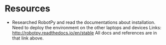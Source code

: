 # Resources 
- Researched RobotPy and read the documentations about installation. Need to deploy the environment on the other laptops and devices
Links: http://robotpy.readthedocs.io/en/stable
All docs and references are in that link above.